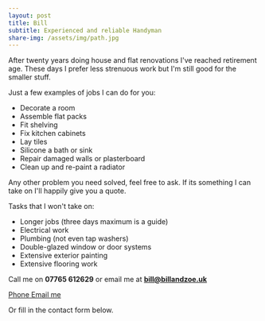 ```yaml
---
layout: post
title: Bill
subtitle: Experienced and reliable Handyman
share-img: /assets/img/path.jpg
---
```


After twenty years doing house and flat renovations I've reached retirement age. These days I prefer less strenuous work but I'm still good for the smaller stuff.

Just a few examples of jobs I can do for you:
 - Decorate a room
 - Assemble flat packs
 - Fit shelving
 - Fix kitchen cabinets
 - Lay tiles
 - Silicone a bath or sink
 - Repair damaged walls or plasterboard
 - Clean up and re-paint a radiator
 
Any other problem you need solved, feel free to ask. If its something I can take on I'll happily give you a quote.

Tasks that I won't take on:
  - Longer jobs (three days maximum is a guide) 
  - Electrical work
  - Plumbing (not even tap washers)
  - Double-glazed window or door systems
  - Extensive exterior painting
  - Extensive flooring work  

Call me on **07765 612629** or email me at **bill@billandzoe.uk**

<a href="tel:643643636363}" title="Call me on 53535353535">
    <span class="fa-stack fa-lg" aria-hidden="true">
    <i class="fas fa-circle fa-stack-2x"></i>
    <i class="fas fa-phone fa-stack-1x fa-inverse"></i>
    </span>
    <span class="sr-only">Phone</span>
</a><a href="mailto:bill@billandzoe.uk" title="Email me at bill@billandzoe.uk">
      <span class="fa-stack fa-lg" aria-hidden="true">
        <i class="fas fa-circle fa-stack-2x"></i>
        <i class="fas fa-envelope fa-stack-1x fa-inverse"></i>
      </span>
      <span class="sr-only">Email me</span>
</a>

Or fill in the contact form below.



